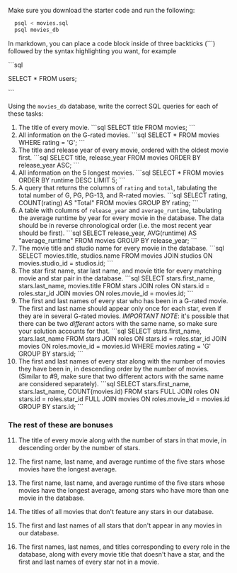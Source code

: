 Make sure you download the starter code and run the following:

```sh
  psql < movies.sql
  psql movies_db
```

In markdown, you can place a code block inside of three backticks (```) followed by the syntax highlighting you want, for example

\```sql

SELECT \* FROM users;

\```

Using the `movies_db` database, write the correct SQL queries for each of these tasks:

1.  The title of every movie.
\```sql
SELECT title FROM movies;
\```
2.  All information on the G-rated movies.
\```sql
SELECT * FROM movies WHERE rating = 'G';
\```
3.  The title and release year of every movie, ordered with the
    oldest movie first.
\```sql
SELECT title, release_year FROM movies ORDER BY release_year ASC;
\```
4.  All information on the 5 longest movies.
\```sql
SELECT * FROM movies ORDER BY runtime DESC LIMIT 5;
\```
5.  A query that returns the columns of `rating` and `total`, tabulating the
    total number of G, PG, PG-13, and R-rated movies.
\```sql
SELECT rating, COUNT(rating) AS "Total" FROM movies GROUP BY rating;
\```
6.  A table with columns of `release_year` and `average_runtime`,
    tabulating the average runtime by year for every movie in the database. The data should be in reverse chronological order (i.e. the most recent year should be first).
\```sql
SELECT release_year, AVG(runtime) AS "average_runtime" FROM movies GROUP BY release_year;
\```
7.  The movie title and studio name for every movie in the
    database.
\```sql
SELECT movies.title, studios.name FROM movies JOIN studios ON movies.studio_id = studios.id;
\```
8.  The star first name, star last name, and movie title for every
    matching movie and star pair in the database.
\```sql
SELECT stars.first_name, stars.last_name, movies.title FROM stars JOIN roles ON stars.id = roles.star_id JOIN movies ON roles.movie_id = movies.id;
\```
9.  The first and last names of every star who has been in a G-rated movie. The first and last name should appear only once for each star, even if they are in several G-rated movies. *IMPORTANT NOTE*: it's possible that there can be two *different* actors with the same name, so make sure your solution accounts for that.
\```sql
    SELECT stars.first_name, stars.last_name FROM stars JOIN roles ON stars.id = roles.star_id JOIN movies ON roles.movie_id = movies.id WHERE movies.rating = 'G' GROUP BY stars.id;
\```
10. The first and last names of every star along with the number
    of movies they have been in, in descending order by the number of movies. (Similar to #9, make sure
    that two different actors with the same name are considered separately).
\```sql
    SELECT stars.first_name, stars.last_name, COUNT(movies.id) FROM stars FULL JOIN roles ON stars.id = roles.star_id FULL JOIN movies ON roles.movie_id = movies.id GROUP BY stars.id;
\```

### The rest of these are bonuses

11. The title of every movie along with the number of stars in
    that movie, in descending order by the number of stars.

12. The first name, last name, and average runtime of the five
    stars whose movies have the longest average.

13. The first name, last name, and average runtime of the five
    stars whose movies have the longest average, among stars who have more than one movie in the database.

14. The titles of all movies that don't feature any stars in our
    database.

15. The first and last names of all stars that don't appear in any movies in our database.

16. The first names, last names, and titles corresponding to every
    role in the database, along with every movie title that doesn't have a star, and the first and last names of every star not in a movie.
